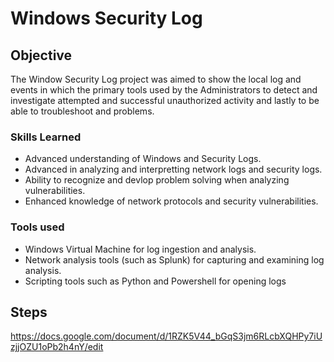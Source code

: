 # Windows Security Log

## Objective 

The Window Security Log project was aimed to show the local log and events in which the primary tools used by the Administrators to detect and investigate attempted and successful unauthorized activity and lastly to be able to troubleshoot and problems. 

### Skills Learned 

- Advanced understanding of Windows and Security Logs.
- Advanced in analyzing and interpretting network logs and security logs.
- Ability to recognize and devlop problem solving when analyzing vulnerabilities.
- Enhanced knowledge of network protocols and security vulnerabilities.

### Tools used 

- Windows Virtual Machine for log ingestion and analysis.
- Network analysis tools (such as Splunk) for capturing and examining log analysis.
- Scripting tools such as Python and Powershell for opening logs

## Steps 

https://docs.google.com/document/d/1RZK5V44_bGqS3jm6RLcbXQHPy7iUzjjOZU1oPb2h4nY/edit
